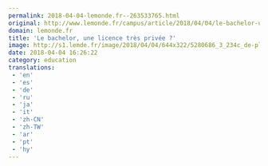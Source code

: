 ```yaml
---
permalink: 2018-04-04-lemonde.fr--263533765.html
original: http://www.lemonde.fr/campus/article/2018/04/04/le-bachelor-une-licence-tres-privee_5280688_4401467.html
domain: lemonde.fr
title: 'Le bachelor, une licence très privée ?'
image: http://s1.lemde.fr/image/2018/04/04/644x322/5280686_3_234c_de-plus-en-plus-d-etudiants-choisissent-de-pr_8ee17a2a5879929b5dfec7eba86e10c3.jpg
date: 2018-04-04 16:26:22
category: education
translations: 
 - 'en'
 - 'es'
 - 'de'
 - 'ru'
 - 'ja'
 - 'it'
 - 'zh-CN'
 - 'zh-TW'
 - 'ar'
 - 'pt'
 - 'hy'
---
```


